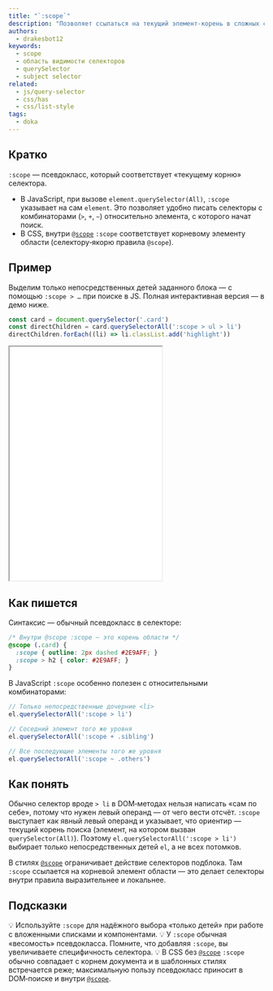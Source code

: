 ```yaml
---
title: "`:scope`"
description: "Позволяет ссылаться на текущий элемент‑корень в сложных селекторах: в JS‑поиске через querySelector* и внутри CSS‑области @scope."
authors:
  - drakesbot12
keywords:
  - scope
  - область видимости селекторов
  - querySelector
  - subject selector
related:
  - js/query-selector
  - css/has
  - css/list-style
tags:
  - doka
---
```


## Кратко

`:scope` — псевдокласс, который соответствует «текущему корню» селектора.

- В JavaScript, при вызове `element.querySelector(All)`, `:scope` указывает на сам `element`. Это позволяет удобно писать селекторы с комбинаторами (`>`, `+`, `~`) относительно элемента, с которого начат поиск.
- В CSS, внутри [`@scope`](/css/scope/) `:scope` соответствует корневому элементу области (селектору‑якорю правила `@scope`).

## Пример

Выделим только непосредственных детей заданного блока — с помощью `:scope > …` при поиске в JS. Полная интерактивная версия — в демо ниже.

```js
const card = document.querySelector('.card')
const directChildren = card.querySelectorAll(':scope > ul > li')
directChildren.forEach((li) => li.classList.add('highlight'))
```

<iframe title=":scope — подсветка непосредственных детей" src="demos/basic/" height="460"></iframe>

## Как пишется

Синтаксис — обычный псевдокласс в селекторе:

```css
/* Внутри @scope :scope — это корень области */
@scope (.card) {
  :scope { outline: 2px dashed #2E9AFF; }
  :scope > h2 { color: #2E9AFF; }
}
```

В JavaScript `:scope` особенно полезен с относительными комбинаторами:

```js
// Только непосредственные дочерние <li>
el.querySelectorAll(':scope > li')

// Соседний элемент того же уровня
el.querySelectorAll(':scope + .sibling')

// Все последующие элементы того же уровня
el.querySelectorAll(':scope ~ .others')
```

## Как понять

Обычно селектор вроде `> li` в DOM‑методах нельзя написать «сам по себе», потому что нужен левый операнд — от чего вести отсчёт. `:scope` выступает как явный левый операнд и указывает, что ориентир — текущий корень поиска (элемент, на котором вызван `querySelector(All)`). Поэтому `el.querySelectorAll(':scope > li')` выбирает только непосредственных детей `el`, а не всех потомков.

В стилях [`@scope`](/css/scope/) ограничивает действие селекторов подблока. Там `:scope` ссылается на корневой элемент области — это делает селекторы внутри правила выразительнее и локальнее.

## Подсказки

💡 Используйте `:scope` для надёжного выбора «только детей» при работе с вложенными списками и компонентами.
💡 У `:scope` обычная «весомость» псевдокласса. Помните, что добавляя `:scope`, вы увеличиваете специфичность селектора.
💡 В CSS без [`@scope`](/css/scope/) `:scope` обычно совпадает с корнем документа и в шаблонных стилях встречается реже; максимальную пользу псевдокласс приносит в DOM‑поиске и внутри [`@scope`](/css/scope/).

